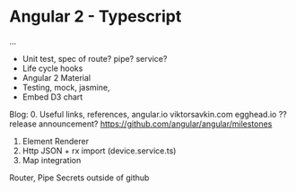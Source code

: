 # Angular 2 - Typescript
...
* Unit test, spec of route? pipe? service?
* Life cycle hooks
* Angular 2 Material
* Testing, mock, jasmine, 
* Embed D3 chart


Blog:
0. Useful links, references, 
  angular.io
  viktorsavkin.com
  egghead.io
  ?? release announcement?
  https://github.com/angular/angular/milestones
  
1. Element Renderer
2. Http JSON + rx import (device.service.ts)
3. Map integration

Router, Pipe
Secrets outside of github